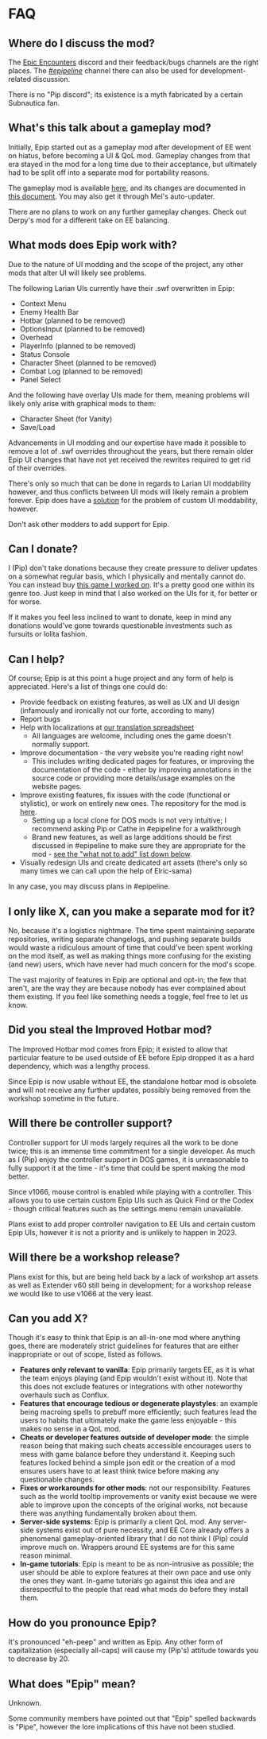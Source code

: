 # FAQ

## Where do I discuss the mod?
The [Epic Encounters](https://discord.gg/jjCVSy4) discord and their feedback/bugs channels are the right places.
The [*#epipeline*](https://discord.gg/SevYmQc573) channel there can also be used for development-related discussion.

There is no "Pip discord"; its existence is a myth fabricated by a certain Subnautica fan.

## What's this talk about a gameplay mod?
Initially, Epip started out as a gameplay mod after development of EE went on hiatus, before becoming a UI & QoL mod. Gameplay changes from that era stayed in the mod for a long time due to their acceptance, but ultimately had to be split off into a separate mod for portability reasons.

The gameplay mod is available [here](https://drive.google.com/file/d/1HqxEzlXaZa4AMRpCybDPvZ2IyFjAL0J0/view?usp=sharing), and its changes are documented in [this document](https://docs.google.com/document/d/12NQOeM9Qr1Hu0gAdgRvydeF8WcYPvcmvFaqIfiIyRUs/edit?usp=sharing). You may also get it through Mel's auto-updater.

There are no plans to work on any further gameplay changes. Check out Derpy's mod for a different take on EE balancing.

## What mods does Epip work with?
Due to the nature of UI modding and the scope of the project, any other mods that alter UI will likely see problems.

The following Larian UIs currently have their .swf overwritten in Epip:

- Context Menu
- Enemy Health Bar
- Hotbar (planned to be removed)
- OptionsInput (planned to be removed)
- Overhead
- PlayerInfo (planned to be removed)
- Status Console
- Character Sheet (planned to be removed)
- Combat Log (planned to be removed)
- Panel Select

And the following have overlay UIs made for them, meaning problems will likely only arise with graphical mods to them:

- Character Sheet (for Vanity)
- Save/Load

Advancements in UI modding and our expertise have made it possible to remove a lot of .swf overrides throughout the years, but there remain older Epip UI changes that have not yet received the rewrites required to get rid of their overrides.

There's only so much that can be done in regards to Larian UI moddability however, and thus conflicts between UI mods will likely remain a problem forever. Epip does have a [solution](../Documentation/Client/UI/Generic/Introduction.md) for the problem of custom UI moddability, however.

Don't ask other modders to add support for Epip.

## Can I donate?
I (Pip) don't take donations because they create pressure to deliver updates on a somewhat regular basis, which I physically and mentally cannot do. You can instead buy [this game I worked on](https://store.steampowered.com/app/1477950/Lazy_Galaxy_2/). It's a pretty good one within its genre too. Just keep in mind that I also worked on the UIs for it, for better or for worse.

If it makes you feel less inclined to want to donate, keep in mind any donations would've gone towards questionable investments such as fursuits or lolita fashion.

## Can I help?
Of course; Epip is at this point a huge project and any form of help is appreciated. Here's a list of things one could do:

- Provide feedback on existing features, as well as UX and UI design (infamously and ironically not our forte, according to many)
- Report bugs
- Help with localizations at [our translation spreadsheet](https://docs.google.com/spreadsheets/d/1N590ol649CFsMJuU2-UNBqWQP8cONo-CnUCcC1TPRgI/)
    - All languages are welcome, including ones the game doesn't normally support.
- Improve documentation - the very website you're reading right now!
    - This includes writing dedicated pages for features, or improving the documentation of the code - either by improving annotations in the source code or providing more details/usage examples on the website pages.
- Improve existing features, fix issues with the code (functional or stylistic), or work on entirely new ones. The repository for the mod is [here](https://github.com/PinewoodPip/EpipEncounters).
    - Setting up a local clone for DOS mods is not very intuitive; I recommend asking Pip or Cathe in #epipeline for a walkthrough
    - Brand new features, as well as large additions should be first discussed in #epipeline to make sure they are appropriate for the mod - [see the "what not to add" list down below](#can-you-add-x).
- Visually redesign UIs and create dedicated art assets (there's only so many times we can call upon the help of Elric-sama)

In any case, you may discuss plans in #epipeline.

## I only like X, can you make a separate mod for it?
No, because it's a logistics nightmare. The time spent maintaining separate repositories, writing separate changelogs, and pushing separate builds would waste a ridiculous amount of time that could've been spent working on the mod itself, as well as making things more confusing for the existing (and new) users, which have never had much concern for the mod's scope.

The vast majority of features in Epip are optional and opt-in; the few that aren't, are the way they are because nobody has ever complained about them existing. If you feel like something needs a toggle, feel free to let us know.

## Did you steal the Improved Hotbar mod?
The Improved Hotbar mod comes from Epip; it existed to allow that particular feature to be used outside of EE before Epip dropped it as a hard dependency, which was a lengthy process.

Since Epip is now usable without EE, the standalone hotbar mod is obsolete and will not receive any further updates, possibly being removed from the workshop sometime in the future.

## Will there be controller support?
Controller support for UI mods largely requires all the work to be done twice; this is an immense time commitment for a single developer. As much as I (Pip) enjoy the controller support in DOS games, it is unreasonable to fully support it at the time - it's time that could be spent making the mod better.

Since v1066, mouse control is enabled while playing with a controller. This allows you to use certain custom Epip UIs such as Quick Find or the Codex - though critical features such as the settings menu remain unavailable.

Plans exist to add proper controller navigation to EE UIs and certain custom Epip UIs, however it is not a priority and is unlikely to happen in 2023.

## Will there be a workshop release?
Plans exist for this, but are being held back by a lack of workshop art assets as well as Extender v60 still being in development; for a workshop release we would like to use v1066 at the very least.

## Can you add X?
Though it's easy to think that Epip is an all-in-one mod where anything goes, there are moderately strict guidelines for features that are either inappropriate or out of scope, listed as follows.

- **Features only relevant to vanilla**: Epip primarily targets EE, as it is what the team enjoys playing (and Epip wouldn't exist without it). Note that this does not exclude features or integrations with other noteworthy overhauls such as Conflux.
- **Features that encourage tedious or degenerate playstyles**: an example being macroing spells to prebuff more efficiently; such features lead the users to habits that ultimately make the game less enjoyable - this makes no sense in a QoL mod.
- **Cheats or developer features outside of developer mode**: the simple reason being that making such cheats accessible encourages users to mess with game balance before they understand it. Keeping such features locked behind a simple json edit or the creation of a mod ensures users have to at least think twice before making any questionable changes.
- **Fixes or workarounds for other mods**: not our responsibility. Features such as the world tooltip improvements or vanity exist because we were able to improve upon the concepts of the original works, not because there was anything fundamentally broken about them.
- **Server-side systems**: Epip is primarily a client QoL mod. Any server-side systems exist out of pure necessity, and EE Core already offers a phenomenal gameplay-oriented library that I do not think I (Pip) could improve much on. Wrappers around EE systems are for this same reason minimal.
- **In-game tutorials**: Epip is meant to be as non-intrusive as possible; the user should be able to explore features at their own pace and use only the ones they want. In-game tutorials go against this idea and are disrespectful to the people that read what mods do before they install them.

## How do you pronounce Epip?
It's pronounced "eh-peep" and written as Epip. Any other form of capitalization (especially all-caps) will cause my (Pip's) attitude towards you to decrease by 20.

## What does "Epip" mean?
Unknown.

Some community members have pointed out that "Epip" spelled backwards is "Pipe", however the lore implications of this have not been studied.